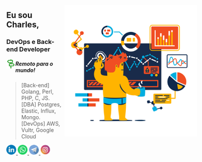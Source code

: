 <p>
  <div class="hello">
    <div class="inner" >
    <img src="./assets/profile.png" align="right" height="350" width="350"></div>
  </div>
</p>

## Eu sou Charles,
### DevOps e Back-end Developer

<img src="./assets/street.svg" alt="logo street" align="left" height="24" width="24"></img>
##### Remoto para o mundo!

> [Back-end] Golang, Perl, PHP, C, JS.  
[DBA] Postgres, Elastic, Influx, Mongo.  
[DevOps] AWS, Vultr, Google Cloud

<p>
  <a href="https://linkedin.com/in/charlesduarte019/" title="LinkedIn" target="_blank" rel="noreferrer">
    <img src="./assets/linkedin.svg" alt="logo linkedin" height="26" width="26">
  </a>
  <a href="https://wa.me/5588996396886" title="WhatsApp" target="_blank" rel="noreferrer">
    <img src="./assets/whatsapp.svg" alt="logo whatsapp" height="26" width="26">
  </a>
  <a href="https://t.me/charlesduarte019" title="Telegram" target="_blank" rel="noreferrer">
    <img src="./assets/telegram.svg" alt="logo telegram" height="26" width="26">
  </a>
  <a href="https://www.instagram.com/charlesduarte019/" title="Instagram" target="_blank" rel="noreferrer">
    <img src="./assets/instagram.svg" alt="logo instagram" height="26" width="26">
  </a>
</p>
